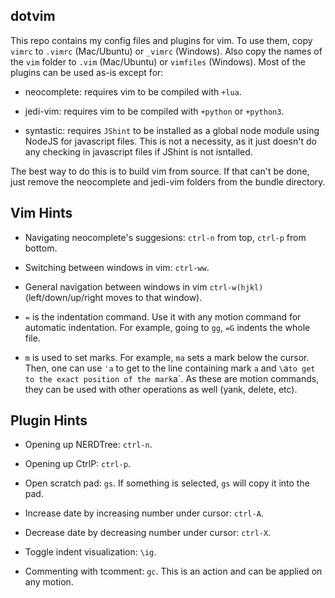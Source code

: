## dotvim

This repo contains my config files and plugins for vim. To use them, copy
`vimrc` to `.vimrc` (Mac/Ubuntu) or `_vimrc` (Windows). Also copy the names of
the `vim` folder to `.vim` (Mac/Ubuntu) or `vimfiles` (Windows). Most of the
plugins can be used as-is except for:

- neocomplete: requires vim to be compiled with `+lua`.

- jedi-vim: requires vim to be compiled with `+python` or `+python3`.

- syntastic: requires `JShint` to be installed as a global node module using
  NodeJS for javascript files. This is not a necessity, as it just doesn't do
  any checking in javascript files if JShint is not isntalled.

The best way to do this is to build vim from source. If that can't be done,
just remove the neocomplete and jedi-vim folders from the bundle directory.

## Vim Hints

- Navigating neocomplete's suggesions: `ctrl-n` from top, `ctrl-p` from bottom.

- Switching between windows in vim: `ctrl-ww`.

- General navigation between windows in vim `ctrl-w(hjkl)`
  (left/down/up/right moves to that window).

- `=` is the indentation command. Use it with any motion command for automatic
  indentation. For example, going to `gg`, `=G` indents the whole file.

- `m` is used to set marks. For example, `ma` sets a mark below the cursor.
  Then, one can use `'a` to get to the line containing mark `a` and `\`a` to
  get to the exact position of the mark `a`. As these are motion commands, they
  can be used with other operations as well (yank, delete, etc).

## Plugin Hints

- Opening up NERDTree: `ctrl-n`.

- Opening up CtrlP: `ctrl-p`.

- Open scratch pad: `gs`. If something is selected, `gs` will copy it into the
  pad.

- Increase date by increasing number under cursor: `ctrl-A`.

- Decrease date by decreasing number under cursor: `ctrl-X`.

- Toggle indent visualization: `\ig`.

- Commenting with tcomment: `gc`. This is an action and can be applied on any
  motion.
